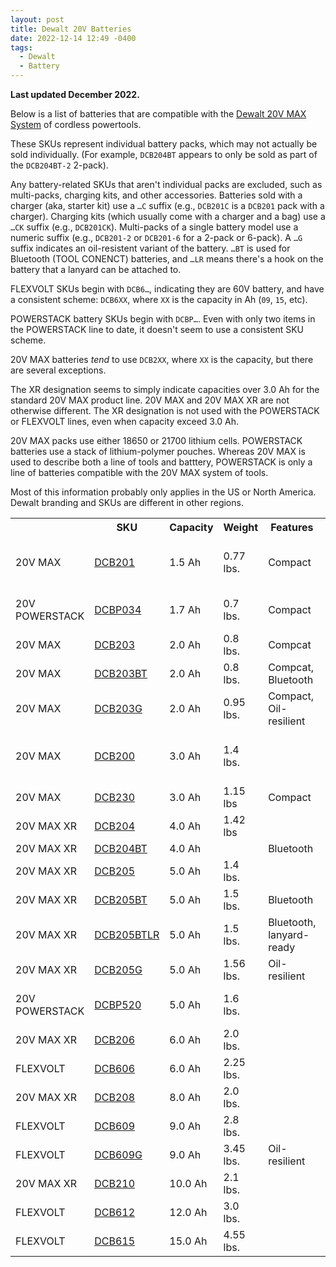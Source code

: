 ```yaml
---
layout: post
title: Dewalt 20V Batteries
date: 2022-12-14 12:49 -0400
tags:
  - Dewalt
  - Battery
---
```


**Last updated December 2022.**

Below is a list of batteries that are compatible with the [Dewalt 20V MAX System](https://www.dewalt.com/systems/cordless-platforms/20v) of cordless powertools.

These SKUs represent individual battery packs, which may not actually be sold individually. (For example, `DCB204BT` appears to only be sold as part of the `DCB204BT-2` 2-pack).

Any battery-related SKUs that aren't individual packs are excluded, such as multi-packs, charging kits, and other accessories. Batteries sold with a charger (aka, starter kit) use a `…C` suffix (e.g., `DCB201C` is a `DCB201` pack with a charger). Charging kits (which usually come with a charger and a bag) use a `…CK` suffix (e.g., `DCB201CK`). Multi-packs of a single battery model use a numeric suffix (e.g., `DCB201-2` or `DCB201-6` for a 2-pack or 6-pack). A `…G` suffix indicates an oil-resistent variant of the battery. `…BT` is used for Bluetooth (TOOL CONENCT) batteries, and `…LR` means there's a hook on the battery that a lanyard can be attached to.

FLEXVOLT SKUs begin with `DCB6…`, indicating they are 60V battery, and have a consistent scheme: `DCB6XX`, where `XX` is the capacity in Ah (`09`, `15`, etc).

POWERSTACK battery SKUs begin with `DCBP…`. Even with only two items in the POWERSTACK line to date, it doesn't seem to use a consistent SKU scheme.

20V MAX batteries _tend_ to use `DCB2XX`, where `XX` is the capacity, but there are several exceptions.

The XR designation seems to simply indicate capacities over 3.0 Ah for the standard 20V MAX product line. 20V MAX and 20V MAX XR are not otherwise different. The XR designation is not used with the POWERSTACK or FLEXVOLT lines, even when capacity exceed 3.0 Ah.

20V MAX packs use either 18650 or 21700 lithium cells. POWERSTACK batteries use a stack of lithium-polymer pouches. Whereas 20V MAX is used to describe both a line of tools and batttery, POWERSTACK is only a line of batteries compatible with the 20V MAX system of tools.

Most of this information probably only applies in the US or North America. Dewalt branding and SKUs are different in other regions.

<table>
	<tbody>
		<tr>
			<th></th>
			<th>SKU</th>
			<th>Capacity</th>
			<th>Weight</th>
			<th>Features</th>
			<th>Notes</th>
		</tr>
		<tr>
			<td>20V MAX</td>
			<td><a href="https://www.dewalt.com/product/dcb201/20v-max-15ah-compact-battery">DCB201</a></td>
			<td>1.5 Ah</td>
			<td>0.77 lbs.</td>
			<td>Compact</td>
			<td>See DCBP034 for newer alternative</td>
		</tr>
		<tr>
			<td>20V POWERSTACK</td>
			<td><a href="https://www.dewalt.com/product/dcbp034/20v-max-dewalt-powerstacktm-compact-battery">DCBP034</a></td>
			<td>1.7 Ah</td>
			<td>0.7 lbs.</td>
			<td>Compact</td>
			<td>Released December 2021</td>
		</tr>
		<tr>
			<td>20V MAX</td>
			<td><a href="https://www.dewalt.com/product/dcb203/20v-max-compact-lithium-ion-battery-pack">DCB203</a></td>
			<td>2.0 Ah</td>
			<td>0.8 lbs.</td>
			<td>Compcat</td>
			<td></td>
		</tr>
		<tr>
			<td>20V MAX</td>
			<td><a href="https://www.dewalt.com/product/dcb203bt/20v-max-tool-connecttm-2ah-battery">DCB203BT</a></td>
			<td>2.0 Ah</td>
			<td>0.8 lbs.</td>
			<td>Compcat, Bluetooth</td>
			<td></td>
		</tr>
		<tr>
			<td>20V MAX</td>
			<td><a href="https://www.dewalt.com/product/dcb203g/20v-max-oil-resistant-20ah-battery">DCB203G</a></td>
			<td>2.0 Ah</td>
			<td>0.95 lbs.</td>
			<td>Compact, Oil-resilient</td>
			<td></td>
		</tr>
		<tr>
			<td>20V MAX</td>
			<td><a href="https://www.dewalt.com/product/dcb200/20v-max-3ah-battery">DCB200</a></td>
			<td>3.0 Ah</td>
			<td>1.4 lbs.</td>
			<td></td>
			<td>See DCB230 for newer alternative</td>
		</tr>
		<tr>
			<td>20V MAX</td>
			<td><a href="https://www.dewalt.com/product/dcb230/20v-max-compact-3ah-battery">DCB230</a></td>
			<td>3.0 Ah</td>
			<td>1.15 lbs</td>
			<td>Compact</td>
			<td></td>
		</tr>
		<tr>
			<td>20V MAX XR</td>
			<td><a href="https://www.dewalt.com/product/dcb204-2/20v-max-xrr-battery-2-pk">DCB204</a></td>
			<td>4.0 Ah</td>
			<td>1.42 lbs</td>
			<td></td>
			<td></td>
		</tr>
		<tr>
			<td>20V MAX XR</td>
			<td><a href="https://www.dewalt.com/product/dcb204bt-2/20v-max-xr-lithium-ion-battery-bluetooth-2-pk">DCB204BT</a></td>
			<td>4.0 Ah</td>
			<td></td>
			<td>Bluetooth</td>
			<td></td>
		</tr>
		<tr>
			<td>20V MAX XR</td>
			<td><a href="https://www.dewalt.com/product/dcb205/20v-max-xrr-5ah-battery">DCB205</a></td>
			<td>5.0 Ah</td>
			<td>1.4 lbs.</td>
			<td></td>
			<td></td>
		</tr>
		<tr>
			<td>20V MAX XR</td>
			<td><a href="https://www.dewalt.com/product/dcb205bt/20v-max-tool-connecttm-5ah-battery">DCB205BT</a></td>
			<td>5.0 Ah</td>
			<td>1.5 lbs.</td>
			<td>Bluetooth</td>
			<td></td>
		</tr>
		<tr>
			<td>20V MAX XR</td>
			<td><a href="https://www.dewalt.com/product/dcb205btlr/20v-max-5ah-bt-battery-lanyard-ready">DCB205BTLR</a></td>
			<td>5.0 Ah</td>
			<td>1.5 lbs.</td>
			<td>Bluetooth, lanyard-ready</td>
			<td></td>
		</tr>
		<tr>
			<td>20V MAX XR</td>
			<td><a href="https://www.dewalt.com/product/dcb205g/20v-max-oil-resistant-50ah-battery">DCB205G</a></td>
			<td>5.0 Ah</td>
			<td>1.56 lbs.</td>
			<td>Oil-resilient</td>
			<td></td>
		</tr>
		<tr>
			<td>20V POWERSTACK</td>
			<td><a href="https://www.dewalt.com/product/dcbp520/20v-max-dewalt-powerstacktm-50-ah-battery">DCBP520</a></td>
			<td>5.0 Ah</td>
			<td>1.6 lbs.</td>
			<td></td>
			<td>Released December 2022</td>
		</tr>
		<tr>
			<td>20V MAX XR</td>
			<td><a href="https://www.dewalt.com/product/dcb206/20v-max-xrr-6ah-battery">DCB206</a></td>
			<td>6.0 Ah</td>
			<td>2.0 lbs.</td>
			<td></td>
			<td></td>
		</tr>
		<tr>
			<td>FLEXVOLT</td>
			<td><a href="https://www.dewalt.com/product/dcb606/flexvoltr-2060v-max-battery-pack-60ah-2-pk">DCB606</a></td>
			<td>6.0 Ah</td>
			<td>2.25 lbs.</td>
			<td></td>
			<td></td>
		</tr>
		<tr>
			<td>20V MAX XR</td>
			<td><a href="https://www.dewalt.com/product/dcb208/20v-max-xrr-8ah-battery">DCB208</a></td>
			<td>8.0 Ah</td>
			<td>2.0 lbs.</td>
			<td></td>
			<td></td>
		</tr>
		<tr>
			<td>FLEXVOLT</td>
			<td><a href="https://www.dewalt.com/product/dcb609/20v60v-max-flexvolt-90ah-battery">DCB609</a></td>
			<td>9.0 Ah</td>
			<td>2.8 lbs.</td>
			<td></td>
			<td></td>
		</tr>
		<tr>
			<td>FLEXVOLT</td>
			<td><a href="https://www.dewalt.com/product/dcb609g/20v60v-max-flexvoltr-oil-resistant-90ah"-battery>DCB609G</a></td>
			<td>9.0 Ah</td>
			<td>3.45 lbs.</td>
			<td>Oil-resilient</td>
			<td></td>
		</tr>
		<tr>
			<td>20V MAX XR</td>
			<td><a href="https://www.dewalt.com/product/dcb210/20v-max-xrr-100ah-lithium-ion-battery">DCB210</a></td>
			<td>10.0 Ah</td>
			<td>2.1 lbs.</td>
			<td></td>
			<td></td>
		</tr>
		<tr>
			<td>FLEXVOLT</td>
			<td><a href="https://www.dewalt.com/product/dcb612/flexvoltr-20v60v-max-120-ah-battery">DCB612</a></td>
			<td>12.0 Ah</td>
			<td>3.0 lbs.</td>
			<td></td>
			<td></td>
		</tr>
		<tr>
			<td>FLEXVOLT</td>
			<td><a href="https://www.dewalt.com/product/dcb615/dewalt-flexvoltr-20v60v-max-150ah-battery">DCB615</a></td>
			<td>15.0 Ah</td>
			<td>4.55 lbs.</td>
			<td></td>
			<td></td>
		</tr>
	</tbody>
</table>
